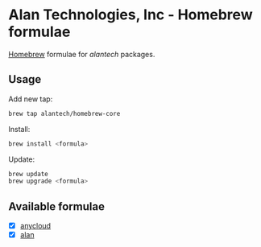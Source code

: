 # Alan Technologies, Inc - Homebrew formulae
[Homebrew](https://brew.sh/) formulae for _alantech_ packages.

## Usage
Add new tap:
```bash
brew tap alantech/homebrew-core
```

Install:
```bash
brew install <formula>
```

Update:
```bash
brew update
brew upgrade <formula>
```

## Available formulae
- [x] [anycloud](https://github.com/alantech/anycloud)
- [x] [alan](https://github.com/alantech/alan)
